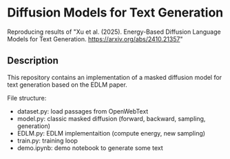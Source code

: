 # Diffusion Models for Text Generation
Reproducing results of "Xu et al. (2025). Energy-Based Diffusion Language Models for Text Generation. https://arxiv.org/abs/2410.21357"

## Description

This repository contains an implementation of a masked diffusion model for text generation based on the EDLM paper.

File structure:
- dataset.py: load passages from OpenWebText
- model.py: classic masked diffusion (forward, backward, sampling, generation)
- EDLM.py: EDLM implementaition (compute energy, new sampling)
- train.py: training loop
- demo.ipynb: demo notebook to generate some text